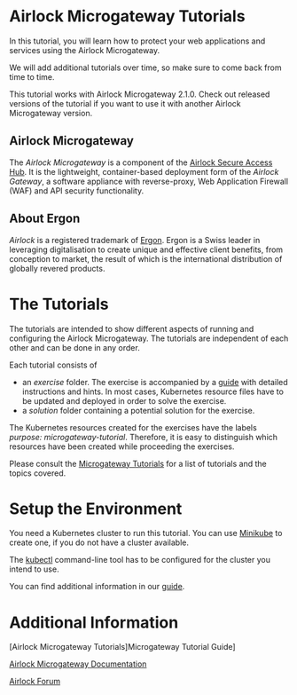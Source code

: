 # Airlock Microgateway Tutorials
In this tutorial, you will learn how to protect your web applications and services using the Airlock Microgateway.

We will add additional tutorials over time, so make sure to come back from time to time.

This tutorial works with Airlock Microgateway 2.1.0. Check out released versions of the tutorial if you want to use it with another Airlock Microgateway version.

## Airlock Microgateway
The *Airlock Microgateway* is a component of the [Airlock Secure Access Hub].
It is the lightweight, container-based deployment form of the *Airlock Gateway*, a software appliance with reverse-proxy, Web Application Firewall (WAF) and API security functionality.


## About Ergon
*Airlock* is a registered trademark of [Ergon]. Ergon is a Swiss leader in leveraging digitalisation to create unique and effective client benefits, from conception to market, the result of which is the international distribution of globally revered products.

# The Tutorials
The tutorials are intended to show different aspects of running and configuring the Airlock Microgateway. The tutorials are independent of each other and can be done in any order.

Each tutorial consists of
- an *exercise* folder. The exercise is accompanied by a [guide][Microgateway Tutorials] with detailed instructions and hints. In most cases, Kubernetes resource files have to be updated and deployed in order to solve the exercise.
- a *solution* folder containing a potential solution for the exercise.

The Kubernetes resources created for the exercises have the labels *purpose: microgateway-tutorial*. Therefore, it is easy to distinguish which resources have been created while proceeding the exercises.

Please consult the [Microgateway Tutorials] for a list of tutorials and the topics covered.

# Setup the Environment
You need a Kubernetes cluster to run this tutorial. You can use [Minikube][Minikube start] to create one, if you do not have a cluster available.

The [kubectl][Kubectl] command-line tool has to be configured for the cluster you intend to use.

You can find additional information in our [guide][Microgateway Tutorials].

# Additional Information
[Airlock Microgateway Tutorials]Microgateway Tutorial Guide]

[Airlock Microgateway Documentation][Microgateway Documentation]

[Airlock Forum][Airlock Forum]



[Airlock Secure Access Hub]: https://www.airlock.com/

[Ergon]: https://www.ergon.ch/

[Airlock Forum]: https://forum.airlock.com

[Microgateway Documentation]: https://docs.airlock.com/microgateway/latest/

[Microgateway Tutorials]: https://docs.airlock.com/microgateway/latest/#data/tutorials.html

[Minikube start]: https://minikube.sigs.k8s.io/docs/start/

[Kubectl]: https://kubernetes.io//docs/tasks/tools/